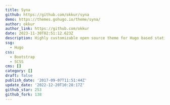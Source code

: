 ```yaml
---
title: Syna
github: https://github.com/okkur/syna
demo: https://themes.gohugo.io/theme/syna/
author: okkur
author_link: https://github.com/okkur
date: 2023-11-30T02:51:12.623Z
description: Highly customizable open source theme for Hugo based static websites
ssg:
  - Hugo
css:
  - Bootstrap
  - SCSS
cms: []
category: []
draft: false
publish_date: '2017-09-07T11:51:44Z'
update_date: '2022-12-20T10:28:17Z'
github_star: 253
github_fork: 138
---
```

